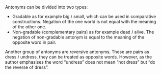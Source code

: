 Antonyms can be divided into two types: 

-	Gradable as for example big / small, which can be used in comparative constructions. Negation of the one world is not equal with the meaning of the other one.
-	Non-gradable (complementary pairs) as for example dead / alive. The negation of non-gradable antonym is equal to the meaning of the opposite word in pair.

Another group of antonyms are reversive antonyms. These are pairs as dress / undress, they can be treated as opposite words. However, as the author emphasises the word “undress” does not mean “not dress” but “do the reverse of dress”.
